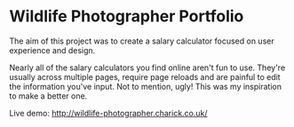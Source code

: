 # Wildlife Photographer Portfolio

The aim of this project was to create a salary calculator focused on user experience and design.

Nearly all of the salary calculators you find online aren't fun to use. They're usually across multiple pages, require page reloads and are painful to edit the information you've input. Not to mention, ugly! This was my inspiration to make a better one.

Live demo: http://wildlife-photographer.charick.co.uk/
